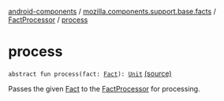 [android-components](../../index.md) / [mozilla.components.support.base.facts](../index.md) / [FactProcessor](index.md) / [process](./process.md)

# process

`abstract fun process(fact: `[`Fact`](../-fact/index.md)`): `[`Unit`](https://kotlinlang.org/api/latest/jvm/stdlib/kotlin/-unit/index.html) [(source)](https://github.com/mozilla-mobile/android-components/blob/master/components/support/base/src/main/java/mozilla/components/support/base/facts/FactProcessor.kt#L14)

Passes the given [Fact](../-fact/index.md) to the [FactProcessor](index.md) for processing.

